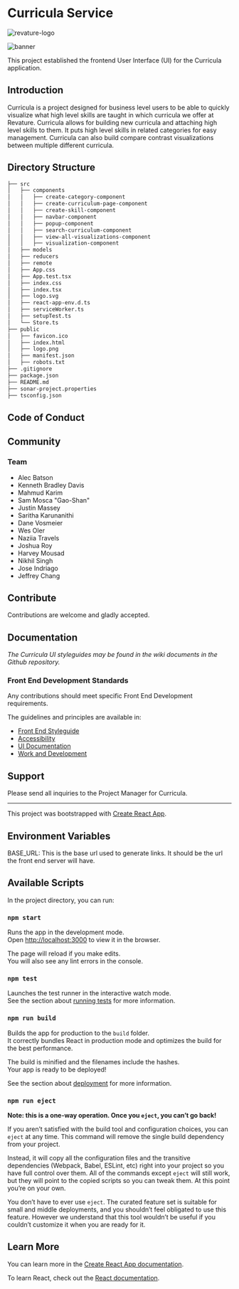 # Curricula Service

![revature-logo](../assets/revature-logo-600x219.png "Logo")

![banner](../assets/curricula-banner.png "Banner")

This project established the frontend User Interface (UI) for the Curricula application.

## Introduction

Curricula is a project designed for business level users to be able to quickly visualize what high level skills are taught in which curricula we offer at Revature. Curricula allows for building new curricula and attaching high level skills to them. It puts high level skills in related categories for easy management. Curricula can also build compare contrast visualizations between multiple different curricula.

## Directory Structure

```bash
├── src
│   ├── components
│   │   ├── create-category-component
│   │   ├── create-curriculum-page-component
│   │   ├── create-skill-component
│   │   ├── navbar-component
│   │   ├── popup-component
│   │   ├── search-curriculum-component
│   │   ├── view-all-visualizations-component
│   │   ├── visualization-component
│   ├── models
│   ├── reducers
│   ├── remote
│   ├── App.css
│   ├── App.test.tsx
│   ├── index.css
│   ├── index.tsx
│   ├── logo.svg
│   ├── react-app-env.d.ts
│   ├── serviceWorker.ts
│   ├── setupTest.ts
│   └── Store.ts
├── public
│   ├── favicon.ico
│   ├── index.html
│   ├── logo.png
│   ├── manifest.json
│   ├── robots.txt
├── .gitignore
├── package.json
├── README.md
├── sonar-project.properties
├── tsconfig.json

```

## Code of Conduct

## Community

### Team

+ Alec Batson
+ Kenneth Bradley Davis
+ Mahmud Karim
+ Sam Mosca "Gao-Shan"
+ Justin  Massey
+ Saritha Karunanithi
+ Dane Vosmeier
+ Wes Oler
+ Naziia Travels
+ Joshua Roy
+ Harvey Mousad
+ Nikhil Singh
+ Jose Indriago
+ Jeffrey Chang

## Contribute

Contributions are welcome and gladly accepted.

## Documentation

*The Curricula UI styleguides may be found in the wiki documents in the Github repository.*

### Front End Development Standards

Any contributions should meet specific Front End Development requirements.

The guidelines and principles are available in:

+ [Front End Styleguide](https://github.com/revaturelabs/Curricula-UI/wiki/Styleguide:-Front-End)
+ [Accessibility](https://github.com/revaturelabs/Curricula-UI/wiki/Styleguide:-Accessibility)
+ [UI Documentation](https://github.com/revaturelabs/Curricula-UI/wiki/Styleguide:-UI-Documentation)
+ [Work and Development](https://github.com/revaturelabs/Curricula-UI/wiki/Styleguide:-Work-and-Development)

## Support

Please send all inquiries to the Project Manager for Curricula.

---

This project was bootstrapped with [Create React App](https://github.com/facebook/create-react-app).

## Environment Variables

BASE_URL: This is the base url used to generate links. It should be the url the front end server will have.

## Available Scripts

In the project directory, you can run:

### `npm start`

Runs the app in the development mode.<br />
Open [http://localhost:3000](http://localhost:3000) to view it in the browser.

The page will reload if you make edits.<br />
You will also see any lint errors in the console.

### `npm test`

Launches the test runner in the interactive watch mode.<br />
See the section about [running tests](https://facebook.github.io/create-react-app/docs/running-tests) for more information.

### `npm run build`

Builds the app for production to the `build` folder.<br />
It correctly bundles React in production mode and optimizes the build for the best performance.

The build is minified and the filenames include the hashes.<br />
Your app is ready to be deployed!

See the section about [deployment](https://facebook.github.io/create-react-app/docs/deployment) for more information.

### `npm run eject`

**Note: this is a one-way operation. Once you `eject`, you can’t go back!**

If you aren’t satisfied with the build tool and configuration choices, you can `eject` at any time. This command will remove the single build dependency from your project.

Instead, it will copy all the configuration files and the transitive dependencies (Webpack, Babel, ESLint, etc) right into your project so you have full control over them. All of the commands except `eject` will still work, but they will point to the copied scripts so you can tweak them. At this point you’re on your own.

You don’t have to ever use `eject`. The curated feature set is suitable for small and middle deployments, and you shouldn’t feel obligated to use this feature. However we understand that this tool wouldn’t be useful if you couldn’t customize it when you are ready for it.

## Learn More

You can learn more in the [Create React App documentation](https://facebook.github.io/create-react-app/docs/getting-started).

To learn React, check out the [React documentation](https://reactjs.org/).

